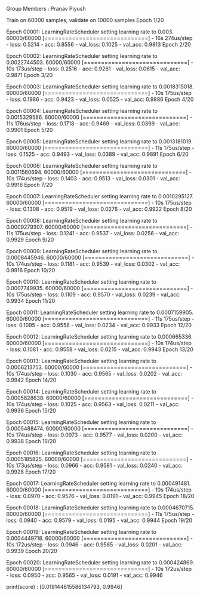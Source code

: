 Group Members : Pranav Piyush

Train on 60000 samples, validate on 10000 samples
Epoch 1/20

Epoch 00001: LearningRateScheduler setting learning rate to 0.003.
60000/60000 [==============================] - 16s 274us/step - loss: 0.5214 - acc: 0.8556 - val_loss: 0.1025 - val_acc: 0.9813
Epoch 2/20

Epoch 00002: LearningRateScheduler setting learning rate to 0.0022744503.
60000/60000 [==============================] - 10s 173us/step - loss: 0.2516 - acc: 0.9261 - val_loss: 0.0615 - val_acc: 0.9871
Epoch 3/20

Epoch 00003: LearningRateScheduler setting learning rate to 0.0018315018.
60000/60000 [==============================] - 10s 175us/step - loss: 0.1986 - acc: 0.9423 - val_loss: 0.0525 - val_acc: 0.9886
Epoch 4/20

Epoch 00004: LearningRateScheduler setting learning rate to 0.0015329586.
60000/60000 [==============================] - 11s 176us/step - loss: 0.1718 - acc: 0.9469 - val_loss: 0.0399 - val_acc: 0.9901
Epoch 5/20

Epoch 00005: LearningRateScheduler setting learning rate to 0.0013181019.
60000/60000 [==============================] - 11s 175us/step - loss: 0.1525 - acc: 0.9493 - val_loss: 0.0389 - val_acc: 0.9891
Epoch 6/20

Epoch 00006: LearningRateScheduler setting learning rate to 0.0011560694.
60000/60000 [==============================] - 10s 174us/step - loss: 0.1403 - acc: 0.9513 - val_loss: 0.0301 - val_acc: 0.9916
Epoch 7/20

Epoch 00007: LearningRateScheduler setting learning rate to 0.0010295127.
60000/60000 [==============================] - 10s 175us/step - loss: 0.1308 - acc: 0.9519 - val_loss: 0.0276 - val_acc: 0.9922
Epoch 8/20

Epoch 00008: LearningRateScheduler setting learning rate to 0.0009279307.
60000/60000 [==============================] - 11s 175us/step - loss: 0.1241 - acc: 0.9537 - val_loss: 0.0256 - val_acc: 0.9929
Epoch 9/20

Epoch 00009: LearningRateScheduler setting learning rate to 0.0008445946.
60000/60000 [==============================] - 10s 174us/step - loss: 0.1181 - acc: 0.9539 - val_loss: 0.0302 - val_acc: 0.9916
Epoch 10/20

Epoch 00010: LearningRateScheduler setting learning rate to 0.0007749935.
60000/60000 [==============================] - 10s 175us/step - loss: 0.1109 - acc: 0.9570 - val_loss: 0.0239 - val_acc: 0.9934
Epoch 11/20

Epoch 00011: LearningRateScheduler setting learning rate to 0.0007159905.
60000/60000 [==============================] - 11s 175us/step - loss: 0.1095 - acc: 0.9558 - val_loss: 0.0234 - val_acc: 0.9933
Epoch 12/20

Epoch 00012: LearningRateScheduler setting learning rate to 0.000665336.
60000/60000 [==============================] - 10s 174us/step - loss: 0.1081 - acc: 0.9558 - val_loss: 0.0215 - val_acc: 0.9943
Epoch 13/20

Epoch 00013: LearningRateScheduler setting learning rate to 0.0006213753.
60000/60000 [==============================] - 10s 174us/step - loss: 0.1030 - acc: 0.9565 - val_loss: 0.0202 - val_acc: 0.9942
Epoch 14/20

Epoch 00014: LearningRateScheduler setting learning rate to 0.0005828638.
60000/60000 [==============================] - 10s 174us/step - loss: 0.1025 - acc: 0.9563 - val_loss: 0.0211 - val_acc: 0.9936
Epoch 15/20

Epoch 00015: LearningRateScheduler setting learning rate to 0.0005488474.
60000/60000 [==============================] - 10s 174us/step - loss: 0.0973 - acc: 0.9577 - val_loss: 0.0200 - val_acc: 0.9938
Epoch 16/20

Epoch 00016: LearningRateScheduler setting learning rate to 0.0005185825.
60000/60000 [==============================] - 10s 173us/step - loss: 0.0966 - acc: 0.9581 - val_loss: 0.0240 - val_acc: 0.9928
Epoch 17/20

Epoch 00017: LearningRateScheduler setting learning rate to 0.000491481.
60000/60000 [==============================] - 10s 174us/step - loss: 0.0970 - acc: 0.9576 - val_loss: 0.0191 - val_acc: 0.9945
Epoch 18/20

Epoch 00018: LearningRateScheduler setting learning rate to 0.0004670715.
60000/60000 [==============================] - 11s 175us/step - loss: 0.0940 - acc: 0.9579 - val_loss: 0.0195 - val_acc: 0.9944
Epoch 19/20

Epoch 00019: LearningRateScheduler setting learning rate to 0.0004449718.
60000/60000 [==============================] - 10s 172us/step - loss: 0.0946 - acc: 0.9585 - val_loss: 0.0201 - val_acc: 0.9939
Epoch 20/20

Epoch 00020: LearningRateScheduler setting learning rate to 0.000424869.
60000/60000 [==============================] - 10s 172us/step - loss: 0.0950 - acc: 0.9565 - val_loss: 0.0191 - val_acc: 0.9946


print(score) : [0.019144815586134793, 0.9946]
